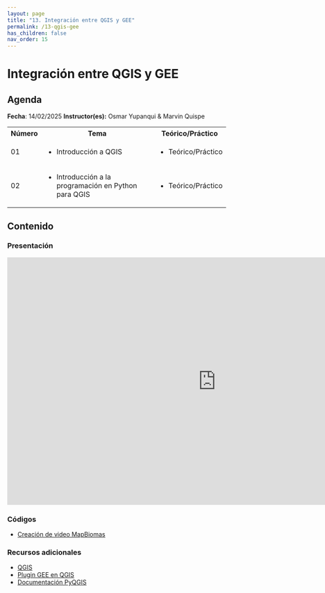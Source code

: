```yaml
---
layout: page
title: "13. Integración entre QGIS y GEE"
permalink: /13-qgis-gee
has_children: false
nav_order: 15
---
```




# Integración entre QGIS y GEE

## Agenda
**Fecha**: 14/02/2025
**Instructor(es):** Osmar Yupanqui & Marvin Quispe

<table>
  <tbody>
    <tr>
      <th align="center">Número</th>
      <th align="center">Tema</th>
      <th align="center">Teórico/Práctico</th>
    </tr>
    <tr>
      <td>01</td>
      <td>
        <ul>
            <li>Introducción a QGIS</li>
        </ul>
      </td>
      <td>
        <ul>
            <li>Teórico/Práctico</li>
        </ul>
      </td>
    </tr>
    <tr>
      <td>02</td>
      <td>
        <ul>
            <li>Introducción a la programación en Python para QGIS</li>
        </ul>
      </td>
      <td>
        <ul>
            <li>Teórico/Práctico</li>
        </ul>
      </td>
    </tr>
  </tbody>
</table>


## Contenido

### Presentación

<iframe src="https://docs.google.com/presentation/d/e/2PACX-1vRtwSXwbHVEEdfUWnxXRFu_gOy88mNGSq42bfcJ5u5n5qit2V22NlhZthJpmr8rGA/embed?start=false&loop=false&delayms=3000" frameborder="0" width="960" height="569" allowfullscreen="true" mozallowfullscreen="true" webkitallowfullscreen="true"></iframe>

### Códigos

<ul>
    <li><a href="https://code.earthengine.google.com/?scriptPath=users%2Fgis_acca%2FCITEproductivo_Taller2025%3ADia5%2F5.0%20Mapbiomas" target="_blank">Creación de video MapBiomas</a></li>
</ul>

### Recursos adicionales

<ul>
    <li><a href="https://qgis.org/" target="_blank">QGIS</a></li>
    <li><a href="https://gee-community.github.io/qgis-earthengine-plugin/" target="_blank">Plugin GEE en QGIS</a></li>
    <li><a href="https://qgis.org/pyqgis/3.34/" target="_blank">Documentación PyQGIS</a></li>
</ul>